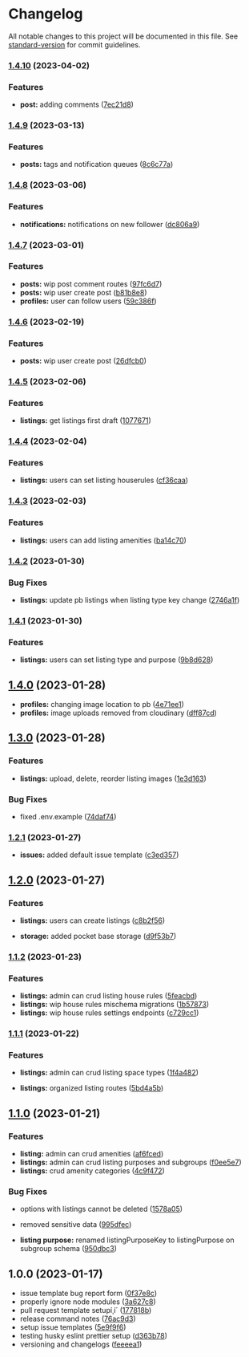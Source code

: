 # Changelog

All notable changes to this project will be documented in this file. See [standard-version](https://github.com/conventional-changelog/standard-version) for commit guidelines.

### [1.4.10](https://github.com/Bankole2000/cp-backend/compare/v1.4.9...v1.4.10) (2023-04-02)


### Features

* **post:** adding comments ([7ec21d8](https://github.com/Bankole2000/cp-backend/commits/7ec21d86c47075ced05520e8fd133f119b8ff0e7))

### [1.4.9](https://github.com/Bankole2000/cp-backend/compare/v1.4.8...v1.4.9) (2023-03-13)


### Features

* **posts:** tags and notification queues ([8c6c77a](https://github.com/Bankole2000/cp-backend/commits/8c6c77a7bd9a9546d9f92832de0ea215313f602c))

### [1.4.8](https://github.com/Bankole2000/cp-backend/compare/v1.4.7...v1.4.8) (2023-03-06)


### Features

* **notifications:** notifications on new follower ([dc806a9](https://github.com/Bankole2000/cp-backend/commits/dc806a941b2c9e4f2380ac3857b4742bd790abea))

### [1.4.7](https://github.com/Bankole2000/cp-backend/compare/v1.4.6...v1.4.7) (2023-03-01)


### Features

* **posts:** wip post comment routes ([97fc6d7](https://github.com/Bankole2000/cp-backend/commits/97fc6d7c460ae6152fca04910827ab54934ba950))
* **posts:** wip user create post ([b81b8e8](https://github.com/Bankole2000/cp-backend/commits/b81b8e809c01860895a9dc61aa87c9622392d0eb))
* **profiles:** user can follow users ([59c386f](https://github.com/Bankole2000/cp-backend/commits/59c386f25127047699617cac73fa46ed326f25c2))

### [1.4.6](https://github.com/Bankole2000/cp-backend/compare/v1.4.5...v1.4.6) (2023-02-19)


### Features

* **posts:** wip user create post ([26dfcb0](https://github.com/Bankole2000/cp-backend/commits/26dfcb03168fa65bfc2b45d8bf81dbfef72cee89))

### [1.4.5](https://github.com/Bankole2000/cp-backend/compare/v1.4.4...v1.4.5) (2023-02-06)


### Features

* **listings:** get listings first draft ([1077671](https://github.com/Bankole2000/cp-backend/commits/10776719f7f6fc2e063163d7349e60bdae5e8e02))

### [1.4.4](https://github.com/Bankole2000/cp-backend/compare/v1.4.3...v1.4.4) (2023-02-04)


### Features

* **listings:** users can set listing houserules ([cf36caa](https://github.com/Bankole2000/cp-backend/commits/cf36caa00110260ae3344fe2c4e235a9e42cb3f5))

### [1.4.3](https://github.com/Bankole2000/cp-backend/compare/v1.4.2...v1.4.3) (2023-02-03)


### Features

* **listings:** users can add listing amenities ([ba14c70](https://github.com/Bankole2000/cp-backend/commits/ba14c7058fcda24b9feeee799855f09c8de7f453))

### [1.4.2](https://github.com/Bankole2000/cp-backend/compare/v1.4.1...v1.4.2) (2023-01-30)


### Bug Fixes

* **listings:** update pb listings when listing type key change ([2746a1f](https://github.com/Bankole2000/cp-backend/commits/2746a1f10c4dc5664b9b48c8ba5793265b163826))

### [1.4.1](https://github.com/Bankole2000/cp-backend/compare/v1.4.0...v1.4.1) (2023-01-30)


### Features

* **listings:** users can set listing type and purpose ([9b8d628](https://github.com/Bankole2000/cp-backend/commits/9b8d6284e47154e8e9092fb84f5d521ee7a5bfde))

## [1.4.0](https://github.com/Bankole2000/cp-backend/compare/v1.3.0...v1.4.0) (2023-01-28)


* **profiles:** changing image location to pb ([4e71ee1](https://github.com/Bankole2000/cp-backend/commits/4e71ee1e4cc86057b736a9a54573453953ac9d83))
* **profiles:** image uploads removed from cloudinary ([dff87cd](https://github.com/Bankole2000/cp-backend/commits/dff87cdaa602a163383a6f97b679591eb093394a))

## [1.3.0](https://github.com/Bankole2000/cp-backend/compare/v1.2.1...v1.3.0) (2023-01-28)


### Features

* **listings:** upload, delete, reorder listing images ([1e3d163](https://github.com/Bankole2000/cp-backend/commits/1e3d1633512fd4e4d545e1a7818f7338a18f6b6d))


### Bug Fixes

* fixed .env.example ([74daf74](https://github.com/Bankole2000/cp-backend/commits/74daf74aaa220f7e752a90c29078a6eaeae7064b))

### [1.2.1](https://github.com/Bankole2000/cp-backend/compare/v1.2.0...v1.2.1) (2023-01-27)


* **issues:** added default issue template ([c3ed357](https://github.com/Bankole2000/cp-backend/commits/c3ed3570b23b4eb38209831cd8e8fd2bb65f2f69))

## [1.2.0](https://github.com/Bankole2000/cp-backend/compare/v1.1.2...v1.2.0) (2023-01-27)


### Features

* **listings:** users can create listings ([c8b2f56](https://github.com/Bankole2000/cp-backend/commits/c8b2f56870f750706d681535b36443938ba54565))


* **storage:** added pocket base storage ([d9f53b7](https://github.com/Bankole2000/cp-backend/commits/d9f53b7d9f875274b88291673869f4b0fac7d5f6))

### [1.1.2](https://github.com/Bankole2000/cp-backend/compare/v1.1.1...v1.1.2) (2023-01-23)


### Features

* **listings:** admin can crud listing house rules ([5feacbd](https://github.com/Bankole2000/cp-backend/commits/5feacbddfa4f4bf789a8961cca2119892349f863))
* **listings:** wip house rules mischema migrations ([1b57873](https://github.com/Bankole2000/cp-backend/commits/1b57873794fbcfbd58429f84c9bbebd64a57f54c))
* **listings:** wip house rules settings endpoints ([c729cc1](https://github.com/Bankole2000/cp-backend/commits/c729cc1cc2aaa61489bde77ea3340aaea5a1abcc))

### [1.1.1](https://github.com/Bankole2000/cp-backend/compare/v1.1.0...v1.1.1) (2023-01-22)


### Features

* **listings:** admin can crud listing space types ([1f4a482](https://github.com/Bankole2000/cp-backend/commits/1f4a48282c98a3afaaec8a97a229ca74fef3d814))


* **listings:** organized listing routes ([5bd4a5b](https://github.com/Bankole2000/cp-backend/commits/5bd4a5b84cdfc6f380a125b2e364804fc9edba23))

## [1.1.0](https://github.com/Bankole2000/cp-backend/compare/v1.0.0...v1.1.0) (2023-01-21)


### Features

* **listing:** admin can crud amenities ([af6fced](https://github.com/Bankole2000/cp-backend/commits/af6fcedf229c50636421c6bedaaf96ea582a003d))
* **listings:** admin can crud listing purposes and subgroups ([f0ee5e7](https://github.com/Bankole2000/cp-backend/commits/f0ee5e710d8ad3fe70e62882b019cf73cbb9c2de))
* **listings:** crud amenity categories ([4c9f472](https://github.com/Bankole2000/cp-backend/commits/4c9f4724af385e9e56173427ce9d69afd3c3fdf9))


### Bug Fixes

* options with listings cannot be deleted ([1578a05](https://github.com/Bankole2000/cp-backend/commits/1578a052fe80e624adfa8af7daef422adebaeafb))
* removed sensitive data ([995dfec](https://github.com/Bankole2000/cp-backend/commits/995dfecdf5306247161069cb190c7b748bc7de10))


* **listing purpose:** renamed listingPurposeKey to listingPurpose on subgroup schema ([950dbc3](https://github.com/Bankole2000/cp-backend/commits/950dbc3a8db4bc9a48514389ef6af5ddf7a13555))

## 1.0.0 (2023-01-17)


* issue template bug report form ([0f37e8c](https://github.com/Bankole2000/cp-backend/commits/0f37e8cde955adc4517ec4fff4a36e2f31a2737f))
* properly ignore node modules ([3a627c8](https://github.com/Bankole2000/cp-backend/commits/3a627c89dbd0a422939d4d15dfa9a266d3559ea0))
* pull request template setupí¸í´ ([177818b](https://github.com/Bankole2000/cp-backend/commits/177818ba9a8efd4c5ac95b01c8cb64c94873346d))
* release command notes ([76ac9d3](https://github.com/Bankole2000/cp-backend/commits/76ac9d32565e9201c05dfc29108a5e8abd4410f9))
* setup issue templates ([5e9f9f6](https://github.com/Bankole2000/cp-backend/commits/5e9f9f6121eada7f5e3fe7792075272ba67d59b6))
* testing husky eslint prettier setup ([d363b78](https://github.com/Bankole2000/cp-backend/commits/d363b7800b98997e3fcc53d850d5221aabfb9cc7))
* versioning and changelogs ([feeeea1](https://github.com/Bankole2000/cp-backend/commits/feeeea13abb933189db60ba25b1df24df69e6210))
